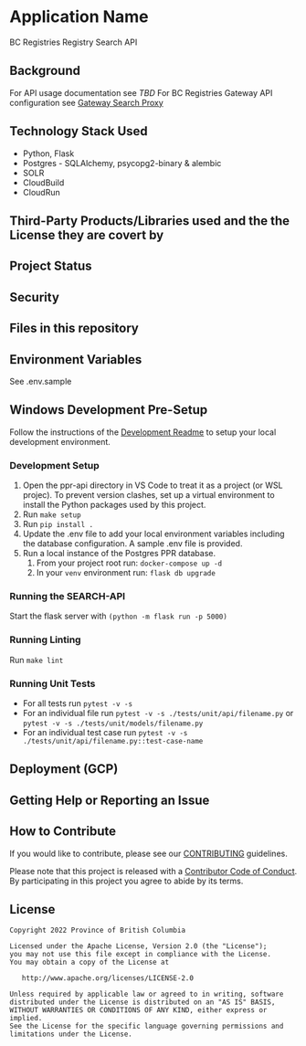 # Application Name

BC Registries Registry Search API

## Background
For API usage documentation see *TBD*
For BC Registries Gateway API configuration see [Gateway Search Proxy](https://github.com/bcregistry/apigw/blob/master/proxy/README-ppr.md)

## Technology Stack Used
* Python, Flask
* Postgres -  SQLAlchemy, psycopg2-binary & alembic
* SOLR
* CloudBuild
* CloudRun

## Third-Party Products/Libraries used and the the License they are covert by

## Project Status

## Security


## Files in this repository

## Environment Variables
See .env.sample

## Windows Development Pre-Setup
Follow the instructions of the [Development Readme](https://github.com/bcgov/entity/blob/master/docs/development.md)
to setup your local development environment.

### Development Setup
1. Open the ppr-api directory in VS Code to treat it as a project (or WSL projec). To prevent version clashes, set up a virtual environment to install the Python packages used by this project.
1. Run `make setup`
1. Run `pip install .`
1. Update the .env file to add your local environment variables including the database configuration. A sample .env file is provided.
1. Run a local instance of the Postgres PPR database.
    1. From your project root run: `docker-compose up -d`
    1. In your `venv` environment run: `flask db upgrade`


### Running the SEARCH-API
Start the flask server with `(python -m flask run -p 5000)`

### Running Linting
Run `make lint`

### Running Unit Tests
- For all tests run `pytest -v -s` 
- For an individual file run `pytest -v -s ./tests/unit/api/filename.py` or `pytest -v -s ./tests/unit/models/filename.py`
- For an individual test case run `pytest -v -s ./tests/unit/api/filename.py::test-case-name`
  
## Deployment (GCP)

## Getting Help or Reporting an Issue

## How to Contribute

If you would like to contribute, please see our [CONTRIBUTING](./CONTRIBUTING.md) guidelines.

Please note that this project is released with a [Contributor Code of Conduct](./CODE_OF_CONDUCT.md).
By participating in this project you agree to abide by its terms.


## License

    Copyright 2022 Province of British Columbia

    Licensed under the Apache License, Version 2.0 (the "License");
    you may not use this file except in compliance with the License.
    You may obtain a copy of the License at

       http://www.apache.org/licenses/LICENSE-2.0

    Unless required by applicable law or agreed to in writing, software
    distributed under the License is distributed on an "AS IS" BASIS,
    WITHOUT WARRANTIES OR CONDITIONS OF ANY KIND, either express or implied.
    See the License for the specific language governing permissions and
    limitations under the License.

